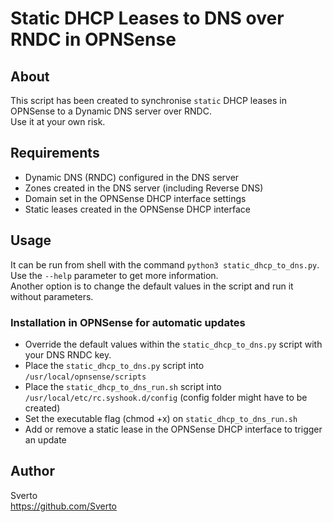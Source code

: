 # Static DHCP Leases to DNS over RNDC in OPNSense

## About
This script has been created to synchronise `static` DHCP leases in OPNSense to a Dynamic DNS server over RNDC.  
Use it at your own risk.

## Requirements
- Dynamic DNS (RNDC) configured in the DNS server
- Zones created in the DNS server (including Reverse DNS)
- Domain set in the OPNSense DHCP interface settings
- Static leases created in the OPNSense DHCP interface

## Usage
It can be run from shell with the command `python3 static_dhcp_to_dns.py`. Use the `--help` parameter to get more information.  
Another option is to change the default values in the script and run it without parameters.

### Installation in OPNSense for automatic updates
- Override the default values within the `static_dhcp_to_dns.py` script with your DNS RNDC key.
- Place the `static_dhcp_to_dns.py` script into `/usr/local/opnsense/scripts`
- Place the `static_dhcp_to_dns_run.sh` script into `/usr/local/etc/rc.syshook.d/config` (config folder might have to be created)
- Set the executable flag (chmod +x) on `static_dhcp_to_dns_run.sh`
- Add or remove a static lease in the OPNSense DHCP interface to trigger an update

## Author
Sverto  
https://github.com/Sverto



